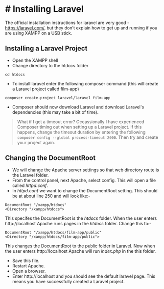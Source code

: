 # # Installing Laravel

The official installation instructions for laravel are very good - https://laravel.com/, but they don't explain how to get up and running if you are using XAMPP on a USB stick. 



## Installing a Laravel Project

- Open the XAMPP shell
- Change directory to the htdocs folder

```
cd htdocs
```

- To install laravel enter the following composer command (this will create a Laravel project called film-app)

```
composer create-project laravel/laravel film-app
```

- Composer should now download Laravel and download Laravel's dependencies (this may take a bit of time).

> What if I get a timeout error? Occassionally I have experienced Composer timing out when setting up a Laravel project. If this happens, change the timeout duration by entering the following 
```composer config --global process-timeout 2000```. Then try and create your project again. 

## Changing the DocumentRoot

- We will change the Apache server settings so that web directory route is the Laravel folder.
- From the control panel, next Apache, select config. This will open a file called _httpd.conf_.
- In _httpd.conf_ we want to change the DocumentRoot setting. This should be at about line 250 and will look like:-

```
DocumentRoot "/xampp/htdocs"
<Directory "/xampp/htdocs">
```

This specifes the DocumentRoot is the _htdocs_ folder. When the user enters http://localhost Apache runs pages in the _htdocs_ folder.
Change this to:-

```
DocumentRoot "/xampp/htdocs/film-app/public"
<Directory "/xampp/htdocs/film-app/public">
```

This changes the DocumentRoot to the public folder in Laravel. Now when the user enters http://localhost Apache will run _index.php_ in the this folder.

- Save this file.
- Restart Apache.
- Open a browser.
- Enter http://localhost and you should see the default laravel page. This means you have successfully created a Laravel project. 
